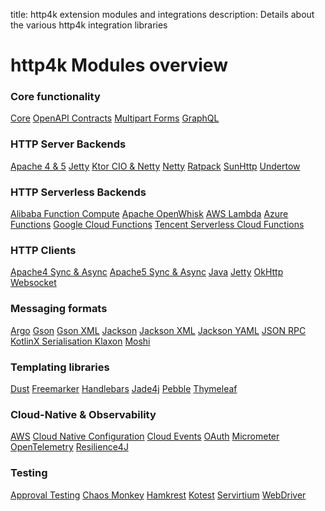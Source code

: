 title: http4k extension modules and integrations
description: Details about the various http4k integration libraries

# http4k Modules overview

### Core functionality
<a href="https://http4k.org/guide/modules/core"><span class="pill">Core</span></a>
<a href="https://http4k.org/guide/modules/contracts"><span class="pill">OpenAPI Contracts</span></a>
<a href="https://http4k.org/guide/modules/multipart"><span class="pill">Multipart Forms</span></a>
<a href="https://http4k.org/guide/modules/graphql"><span class="pill">GraphQL</span></a>

### HTTP Server Backends
<a href="https://http4k.org/guide/modules/servers"><span class="pill">Apache 4 & 5</span></a>
<a href="https://http4k.org/guide/modules/servers"><span class="pill">Jetty</span></a>
<a href="https://http4k.org/guide/modules/servers"><span class="pill">Ktor CIO & Netty</span></a>
<a href="https://http4k.org/guide/modules/servers"><span class="pill">Netty</span></a>
<a href="https://http4k.org/guide/modules/servers"><span class="pill">Ratpack</span></a>
<a href="https://http4k.org/guide/modules/servers"><span class="pill">SunHttp</span></a>
<a href="https://http4k.org/guide/modules/servers"><span class="pill">Undertow</span></a>

### HTTP Serverless Backends
<a href="https://http4k.org/guide/modules/servers"><span class="pill">Alibaba Function Compute</span></a>
<a href="https://http4k.org/guide/modules/servers"><span class="pill">Apache OpenWhisk</span></a>
<a href="https://http4k.org/guide/modules/servers"><span class="pill">AWS Lambda</span></a>
<a href="https://http4k.org/guide/modules/servers"><span class="pill">Azure Functions</span></a>
<a href="https://http4k.org/guide/modules/servers"><span class="pill">Google Cloud Functions</span></a>
<a href="https://http4k.org/guide/modules/servers"><span class="pill">Tencent Serverless Cloud Functions</span></a>

### HTTP Clients
<a href="https://http4k.org/guide/modules/clients"><span class="pill">Apache4 Sync & Async</span></a>
<a href="https://http4k.org/guide/modules/clients"><span class="pill">Apache5 Sync & Async</span></a>
<a href="https://http4k.org/guide/modules/clients"><span class="pill">Java</span></a>
<a href="https://http4k.org/guide/modules/clients"><span class="pill">Jetty</span></a>
<a href="https://http4k.org/guide/modules/clients"><span class="pill">OkHttp</span></a>
<a href="https://http4k.org/guide/modules/clients"><span class="pill">Websocket</span></a>

### Messaging formats
<a href="https://http4k.org/guide/modules/json"><span class="pill">Argo</span></a>
<a href="https://http4k.org/guide/modules/json"><span class="pill">Gson</span></a>
<a href="https://http4k.org/guide/modules/xml"><span class="pill">Gson XML</span></a>
<a href="https://http4k.org/guide/modules/json"><span class="pill">Jackson</span></a>
<a href="https://http4k.org/guide/modules/xml"><span class="pill">Jackson XML</span></a>
<a href="https://http4k.org/guide/modules/yaml"><span class="pill">Jackson YAML</span></a>
<a href="https://http4k.org/guide/modules/jsonrpc"><span class="pill">JSON RPC</span></a>
<a href="https://http4k.org/guide/modules/json"><span class="pill">KotlinX Serialisation
<a href="https://http4k.org/guide/modules/json"><span class="pill">Klaxon</span></a>
<a href="https://http4k.org/guide/modules/json"><span class="pill">Moshi</span></a>

### Templating libraries
<a href="https://http4k.org/guide/modules/templating"><span class="pill">Dust</span></a>
<a href="https://http4k.org/guide/modules/templating"><span class="pill">Freemarker</span></a>
<a href="https://http4k.org/guide/modules/templating"><span class="pill">Handlebars</span></a>
<a href="https://http4k.org/guide/modules/templating"><span class="pill">Jade4j</span></a>
<a href="https://http4k.org/guide/modules/templating"><span class="pill">Pebble</span></a>
<a href="https://http4k.org/guide/modules/templating"><span class="pill">Thymeleaf</span></a>

### Cloud-Native & Observability
<a href="https://http4k.org/guide/modules/aws"><span class="pill">AWS</span></a>
<a href="https://http4k.org/guide/modules/cloud_native"><span class="pill">Cloud Native Configuration</span></a>
<a href="https://http4k.org/guide/modules/cloud_events"><span class="pill">Cloud Events</span></a>
<a href="https://http4k.org/guide/modules/oauth"><span class="pill">OAuth</span></a>
<a href="https://http4k.org/guide/modules/micrometer"><span class="pill">Micrometer</span></a>
<a href="https://http4k.org/guide/modules/opentelemetry"><span class="pill">OpenTelemetry</span></a>
<a href="https://http4k.org/guide/modules/resilience4j"><span class="pill">Resilience4J</span></a>

### Testing
<a href="https://http4k.org/guide/modules/approvaltests"><span class="pill">Approval Testing</span></a>
<a href="https://http4k.org/guide/modules/chaos"><span class="pill">Chaos Monkey</span></a>
<a href="https://http4k.org/guide/modules/hamkrest"><span class="pill">Hamkrest</span></a>
<a href="https://http4k.org/guide/modules/kotest"><span class="pill">Kotest</span></a>
<a href="https://http4k.org/guide/modules/servicevirtualisation"><span class="pill">Servirtium</span></a>
<a href="https://http4k.org/guide/modules/webdriver"><span class="pill">WebDriver</span></a>
